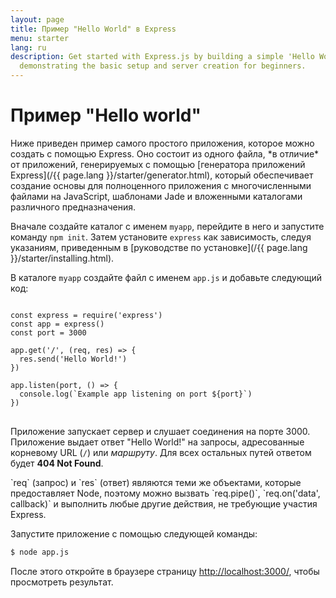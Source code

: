 ```yaml
---
layout: page
title: Пример "Hello World" в Express
menu: starter
lang: ru
description: Get started with Express.js by building a simple 'Hello World' application,
  demonstrating the basic setup and server creation for beginners.
---
```


# Пример "Hello world"

<div class="doc-box doc-info" markdown="1">
Ниже приведен пример самого простого приложения, которое можно создать с помощью Express. Оно состоит из одного файла, *в отличие* от приложений, генерируемых с помощью [генератора приложений Express](/{{ page.lang }}/starter/generator.html), который обеспечивает создание основы для полноценного приложения с многочисленными файлами на JavaScript, шаблонами Jade и вложенными каталогами различного предназначения.
</div>

Вначале создайте каталог с именем `myapp`, перейдите в него и запустите команду `npm init`. Затем установите `express` как зависимость, следуя указаниям, приведенным в [руководстве по установке](/{{ page.lang }}/starter/installing.html).

В каталоге `myapp` создайте файл с именем `app.js` и добавьте следующий код:

<pre>
<code class="language-javascript" translate="no">
const express = require('express')
const app = express()
const port = 3000

app.get('/', (req, res) => {
  res.send('Hello World!')
})

app.listen(port, () => {
  console.log(`Example app listening on port ${port}`)
})
</code>
</pre>

Приложение запускает сервер и слушает соединения на порте 3000. Приложение выдает ответ "Hello World!" на запросы, адресованные корневому URL (`/`) или *маршруту*. Для всех остальных путей ответом будет **404 Not Found**.

<div class="doc-box doc-notice" markdown="1">
`req` (запрос) и `res` (ответ) являются теми же объектами, которые предоставляет Node,  поэтому можно вызвать `req.pipe()`, `req.on('data', callback)` и выполнить любые другие действия, не требующие участия Express.
</div>

Запустите приложение с помощью следующей команды:

```bash
$ node app.js
```

После этого откройте в браузере страницу [http://localhost:3000/](http://localhost:3000/), чтобы просмотреть результат.


